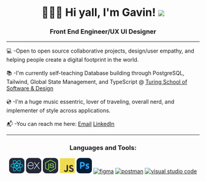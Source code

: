 <div id="header" align="center">
<h1>🙇🏻‍♂️ Hi yall, I'm Gavin! <img src="https://media.giphy.com/media/hvRJCLFzcasrR4ia7z/giphy.gif" width="30px"/></h1>
<h3>Front End Engineer/UX UI Designer</h3>
<hr>
</div>
💻 -Open to open source collaborative projects, design/user empathy, and helping people create a digital footprint in the world.
<br>
<br>
📚 -I'm currently self-teaching Database building through PostgreSQL, Tailwind, Global State Management, and TypeScript @ <a href ="https://turing.edu/">Turing School of Software & Design</a>
<br>
<br>
💿 -I'm a huge music essentric, lover of traveling, overall nerd, and implementer of style across applications. 
<br>
<br>
📬 -You can reach me here: <a href = "mailto: edwardgavingarcia@yahoo.com">Email</a> <a href = "https://www.linkedin.com/in/egavingarcia/">LinkedIn</a>
<br>
<hr>
<div id="footer" align="center">
<h3>Languages and Tools:</h3>
<a href="https://react.dev/" target="_blank" rel="noreferrer"> <img src="https://raw.githubusercontent.com/tandpfun/skill-icons/de91fca307a83d75fc5b1f6ce24540454acead41/icons/React-Dark.svg" alt="React" width="40" height="40"/></a>
<a href="https://expressjs.com/" target="_blank" rel="noreferrer"> <img src="https://raw.githubusercontent.com/tandpfun/skill-icons/main/icons/ExpressJS-Dark.svg" alt="Express" width="40" height="40"/></a>
<a href="https://nodejs.org/en" target="_blank" rel="noreferrer"> <img src="https://raw.githubusercontent.com/tandpfun/skill-icons/main/icons/NodeJS-Dark.svg" alt="Express" width="40" height="40"/></a>
<a href="https://developer.mozilla.org/en-US/docs/Web/JavaScript" target="_blank" rel="noreferrer"> <img src="https://raw.githubusercontent.com/devicons/devicon/master/icons/javascript/javascript-original.svg" alt="Javascript" width="40" height="40"/></a>
<a href="https://www.adobe.com/products/photoshop.html" target="_blank" rel="noreferrer"> <img src="https://raw.githubusercontent.com/tandpfun/skill-icons/main/icons/Photoshop.svg" alt="photoshop" width="40" height="40"/></a>
<a href="https://www.figma.com/" target="_blank" rel="noreferrer"> <img src="https://cdn.icon-icons.com/icons2/2429/PNG/512/figma_logo_icon_147289.png" alt="figma" width="40" height="40"/></a>
<a href="https://www.postman.com/" target="_blank" rel="noreferrer"> <img src="https://www.svgrepo.com/show/354202/postman-icon.svg" alt="postman" width="40" height="40"/></a>
<a href="https://code.visualstudio.com/" target="_blank" rel="noreferrer"> <img src="https://static.wikia.nocookie.net/logopedia/images/9/9a/Visual_Studio_Code_1.35_icon.svg/revision/latest/scale-to-width-down/250?cb=20231105010051" alt="visual studio code" width="40" height="40"/></a>
</div>
<!--
**EGavinG/EGavinG** is a ✨ _special_ ✨ repository because its `README.md` (this file) appears on your GitHub profile.

Here are some ideas to get you started:

- 🔭 I’m currently working on ...
- 🌱 I’m currently learning ...
- 👯 I’m looking to collaborate on ...
- 🤔 I’m looking for help with ...
- 💬 Ask me about ...
- 📫 How to reach me: ...
- 😄 Pronouns: He/Him
- ⚡ Fun fact: ...
-->
